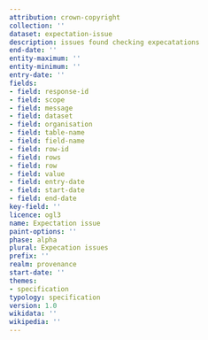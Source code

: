 ```yaml
---
attribution: crown-copyright
collection: ''
dataset: expectation-issue
description: issues found checking expecatations
end-date: ''
entity-maximum: ''
entity-minimum: ''
entry-date: ''
fields:
- field: response-id
- field: scope
- field: message
- field: dataset
- field: organisation
- field: table-name
- field: field-name
- field: row-id
- field: rows
- field: row
- field: value
- field: entry-date
- field: start-date
- field: end-date
key-field: ''
licence: ogl3
name: Expectation issue
paint-options: ''
phase: alpha
plural: Expecation issues
prefix: ''
realm: provenance
start-date: ''
themes:
- specification
typology: specification
version: 1.0
wikidata: ''
wikipedia: ''
---
```

